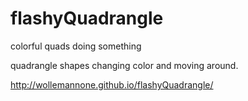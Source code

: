 # flashyQuadrangle
colorful quads doing something

quadrangle shapes changing color and moving around.


http://wollemannone.github.io/flashyQuadrangle/
